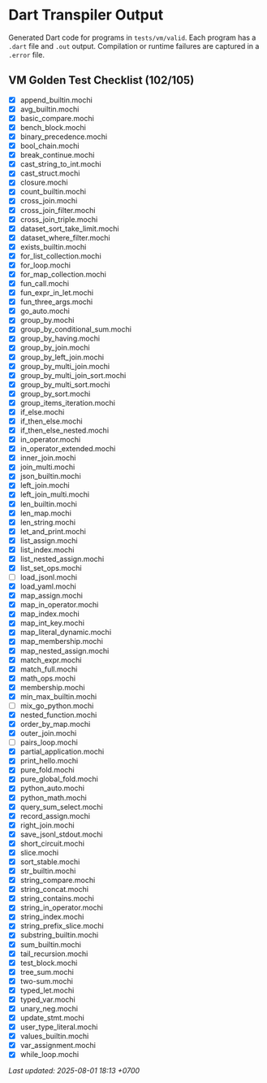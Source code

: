 # Dart Transpiler Output

Generated Dart code for programs in `tests/vm/valid`. Each program has a `.dart` file and `.out` output. Compilation or runtime failures are captured in a `.error` file.

## VM Golden Test Checklist (102/105)
- [x] append_builtin.mochi
- [x] avg_builtin.mochi
- [x] basic_compare.mochi
- [x] bench_block.mochi
- [x] binary_precedence.mochi
- [x] bool_chain.mochi
- [x] break_continue.mochi
- [x] cast_string_to_int.mochi
- [x] cast_struct.mochi
- [x] closure.mochi
- [x] count_builtin.mochi
- [x] cross_join.mochi
- [x] cross_join_filter.mochi
- [x] cross_join_triple.mochi
- [x] dataset_sort_take_limit.mochi
- [x] dataset_where_filter.mochi
- [x] exists_builtin.mochi
- [x] for_list_collection.mochi
- [x] for_loop.mochi
- [x] for_map_collection.mochi
- [x] fun_call.mochi
- [x] fun_expr_in_let.mochi
- [x] fun_three_args.mochi
- [x] go_auto.mochi
- [x] group_by.mochi
- [x] group_by_conditional_sum.mochi
- [x] group_by_having.mochi
- [x] group_by_join.mochi
- [x] group_by_left_join.mochi
- [x] group_by_multi_join.mochi
- [x] group_by_multi_join_sort.mochi
- [x] group_by_multi_sort.mochi
- [x] group_by_sort.mochi
- [x] group_items_iteration.mochi
- [x] if_else.mochi
- [x] if_then_else.mochi
- [x] if_then_else_nested.mochi
- [x] in_operator.mochi
- [x] in_operator_extended.mochi
- [x] inner_join.mochi
- [x] join_multi.mochi
- [x] json_builtin.mochi
- [x] left_join.mochi
- [x] left_join_multi.mochi
- [x] len_builtin.mochi
- [x] len_map.mochi
- [x] len_string.mochi
- [x] let_and_print.mochi
- [x] list_assign.mochi
- [x] list_index.mochi
- [x] list_nested_assign.mochi
- [x] list_set_ops.mochi
- [ ] load_jsonl.mochi
- [x] load_yaml.mochi
- [x] map_assign.mochi
- [x] map_in_operator.mochi
- [x] map_index.mochi
- [x] map_int_key.mochi
- [x] map_literal_dynamic.mochi
- [x] map_membership.mochi
- [x] map_nested_assign.mochi
- [x] match_expr.mochi
- [x] match_full.mochi
- [x] math_ops.mochi
- [x] membership.mochi
- [x] min_max_builtin.mochi
- [ ] mix_go_python.mochi
- [x] nested_function.mochi
- [x] order_by_map.mochi
- [x] outer_join.mochi
- [ ] pairs_loop.mochi
- [x] partial_application.mochi
- [x] print_hello.mochi
- [x] pure_fold.mochi
- [x] pure_global_fold.mochi
- [x] python_auto.mochi
- [x] python_math.mochi
- [x] query_sum_select.mochi
- [x] record_assign.mochi
- [x] right_join.mochi
- [x] save_jsonl_stdout.mochi
- [x] short_circuit.mochi
- [x] slice.mochi
- [x] sort_stable.mochi
- [x] str_builtin.mochi
- [x] string_compare.mochi
- [x] string_concat.mochi
- [x] string_contains.mochi
- [x] string_in_operator.mochi
- [x] string_index.mochi
- [x] string_prefix_slice.mochi
- [x] substring_builtin.mochi
- [x] sum_builtin.mochi
- [x] tail_recursion.mochi
- [x] test_block.mochi
- [x] tree_sum.mochi
- [x] two-sum.mochi
- [x] typed_let.mochi
- [x] typed_var.mochi
- [x] unary_neg.mochi
- [x] update_stmt.mochi
- [x] user_type_literal.mochi
- [x] values_builtin.mochi
- [x] var_assignment.mochi
- [x] while_loop.mochi

_Last updated: 2025-08-01 18:13 +0700_
